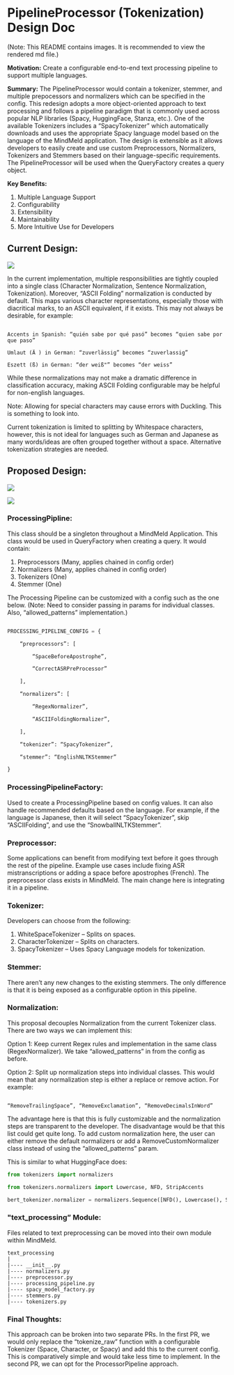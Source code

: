 ﻿# PipelineProcessor (Tokenization) Design Doc

(Note: This README contains images. It is recommended to view the rendered md file.)

**Motivation:** Create a configurable end-to-end text processing pipeline to support multiple languages. 

**Summary:** The PipelineProcessor would contain a tokenizer, stemmer, and multiple prepocessors and normalizers which can be specified in the config. This redesign adopts a more object-oriented approach to text processing and follows a pipeline paradigm that is commonly used across popular NLP libraries (Spacy, HuggingFace, Stanza, etc.). One of the available Tokenizers includes a “SpacyTokenizer” which automatically downloads and uses the appropriate Spacy language model based on the language of the MindMeld application. The design is extensible as it allows developers to easily create and use custom Preprocessors, Normalizers, Tokenizers and Stemmers based on their language-specific requirements. The PipelineProcessor will be used when the QueryFactory creates a query object.

**Key Benefits:**

1. Multiple Language Support 
2. Configurability
3. Extensibility
4. Maintainability
5. More Intuitive Use for Developers

## Current Design:

![](images/tokenizer_rfc/current_tokenizer_uml.png)


In the current implementation, multiple responsibilities are tightly coupled into a single class (Character Normalization, Sentence Normalization, Tokenization). Moreover, “ASCII Folding” normalization is conducted by default. This maps various character representations, especially those with diacritical marks, to an ASCII equivalent, if it exists. This may not always be desirable, for example:

```text

Accents in Spanish: “quién sabe por qué pasó” becomes “quien sabe por que paso”

Umlaut (Ä ) in German: “zuverlässig” becomes “zuverlassig”

Eszett (ß) in German: “der weiß"” becomes “der weiss”

```

While these normalizations may not make a dramatic difference in classification accuracy, making ASCII Folding configurable may be helpful for non-english languages.

Note: Allowing for special characters may cause errors with Duckling. This is something to look into.

Current tokenization is limited to splitting by Whitespace characters, however, this is not ideal for languages such as German and Japanese as many words/ideas are often grouped together without a space. Alternative tokenization strategies are needed.

## Proposed Design:

![](images/tokenizer_rfc/pipeline_processor_diagram.png)

![](images/tokenizer_rfc/pipeline_processor_uml.png)

### ProcessingPipline:

This class should be a singleton throughout a MindMeld Application. This class would be used in QueryFactory when creating a query. It would contain:

1. Preprocessors (Many, applies chained in config order)
2. Normalizers (Many, applies chained in config order)
3. Tokenizers (One)
4. Stemmer (One)

The Processing Pipeline can be customized with a config such as the one below. (Note: Need to consider passing in params for individual classes. Also, “allowed\_patterns” implementation.)

```python

PROCESSING_PIPELINE_CONFIG = {

    “preprocessors”: [

        “SpaceBeforeApostrophe”,

        “CorrectASRPreProcessor”

    ],

    “normalizers”: [

        “RegexNormalizer”,

        “ASCIIFoldingNormalizer”,

    ],

    “tokenizer”: “SpacyTokenizer”,

    “stemmer”: “EnglishNLTKStemmer”

}

```

### ProcessingPipelineFactory:

Used to create a ProcessingPipeline based on config values. It can also handle recommended defaults based on the language. For example, if the language is Japanese, then it will select “SpacyTokenizer”, skip “ASCIIFolding”, and use the “SnowballNLTKStemmer”.

### Preprocessor:

Some applications can benefit from modifying text before it goes through the rest of the pipeline. Example use cases include fixing ASR mistranscriptions or adding a space before apostrophes (French). The preprocessor class exists in MindMeld. The main change here is integrating it in a pipeline.

### Tokenizer:

Developers can choose from the following:

1. WhiteSpaceTokenizer – Splits on spaces.
2. CharacterTokenizer – Splits on characters.
3. SpacyTokenizer – Uses Spacy Language models for tokenization.

### Stemmer:

There aren’t any new changes to the existing stemmers. The only difference is that it is being exposed as a configurable option in this pipeline.

### Normalization:

This proposal decouples Normalization from the current Tokenizer class. There are two ways we can implement this:

Option 1: Keep current Regex rules and implementation in the same class (RegexNormalizer). We take “allowed\_patterns” in from the config as before.

Option 2: Split up normalization steps into individual classes. This would mean that any normalization step is either a replace or remove action. For example:

```text

“RemoveTrailingSpace”, “RemoveExclamation”, “RemoveDecimalsInWord”

```

The advantage here is that this is fully customizable and the normalization steps are transparent to the developer. The disadvantage would be that this list could get quite long. To add custom normalization here, the user can either remove the default normalizers or add a RemoveCustomNormalizer class instead of using the “allowed\_patterns” param. 


This is similar to what HuggingFace does:

```python
from tokenizers import normalizers

from tokenizers.normalizers import Lowercase, NFD, StripAccents

bert_tokenizer.normalizer = normalizers.Sequence([NFD(), Lowercase(), StripAccents()]
```

### "text\_processing” Module:

Files related to text preprocessing can be moved into their own module within MindMeld.

```text
text_processing
|
|---- __init__.py
|---- normalizers.py
|---- preprocessor.py
|---- processing_pipeline.py
|---- spacy_model_factory.py
|---- stemmers.py
|---- tokenizers.py
```

### Final Thoughts:

This approach can be broken into two separate PRs. In the first PR, we would only replace the “tokenize_raw” function with a configurable Tokenizer (Space, Character, or Spacy) and add this to the current config. This is comparatively simple and would take less time to implement. In the second PR, we can opt for the ProcessorPipeline approach.

